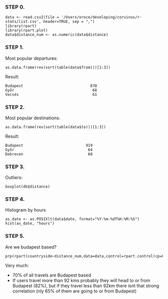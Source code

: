 ### STEP 0.
~~~
data <- read.csv2(file = '/Users/oroce/developing/corvinus/r-stats/list.csv', header=TRUE, sep = ",")
library(rpart)
library(rpart.plot)
data$distance_num <- as.numeric(data$distance)
~~~

### STEP 1.
Most popular departures:
~~~
as.data.frame(rev(sort(table(data$from)))[1:3])
~~~
Result:
~~~
Budapest                              878
Győr                                   68
Vecsés                                 61
~~~

### STEP 2.
Most popular destinations:
~~~
as.data.frame(rev(sort(table(data$to)))[1:3])
~~~
Result:
~~~
Budapest                            919
Győr                                 64
Debrecen                             60
~~~

### STEP 3.
Outliers:
~~~
boxplot(db$distance)
~~~

### STEP 4.
Histogram by hours
~~~
as_date <- as.POSIXlt(data$date, format="%Y-%m-%dT%H:%M:%S")
hist(as_date, "hours")
~~~

### STEP 5.
Are we budapest based?
~~~
prp(rpart(countryside~distance_num,data=data,control=rpart.control(cp=0,maxdepth=3)),type=4,extra=4)
~~~
Very much:
* 70% of all travels are Budapest based
* If users travel more than 92 kms probably they will head to or from Budapest (82%), but if they travel less than 92km there isnt that strong correlation (nly 65% of them are going to or from Budapest)